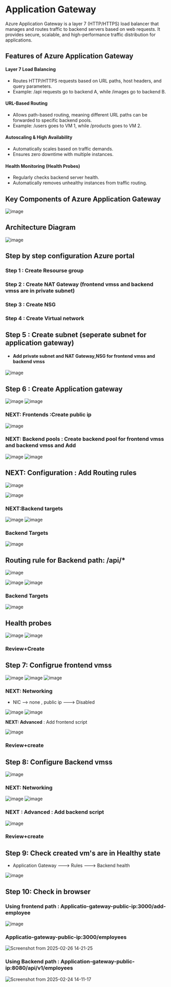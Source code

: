# Application Gateway

Azure Application Gateway is a layer 7 (HTTP/HTTPS) load balancer that manages and routes traffic to backend servers based on web requests. It provides secure, scalable, and high-performance traffic distribution for applications.

## Features of Azure Application Gateway

#### Layer 7 Load Balancing

   - Routes HTTP/HTTPS requests based on URL paths, host headers, and query parameters.
   - Example: /api requests go to backend A, while /images go to backend B.

#### URL-Based Routing

   - Allows path-based routing, meaning different URL paths can be forwarded to specific backend pools.
   - Example: /users goes to VM 1, while /products goes to VM 2.

#### Autoscaling & High Availability

   - Automatically scales based on traffic demands.
   - Ensures zero downtime with multiple instances.

#### Health Monitoring (Health Probes)

   - Regularly checks backend server health.
   - Automatically removes unhealthy instances from traffic routing.

## Key Components of Azure Application Gateway

![image](https://github.com/user-attachments/assets/3b171a8b-6604-4408-a8be-cb5c5724afa2)

## Architecture Diagram

![image](https://github.com/user-attachments/assets/b03fc27a-f304-411a-a54c-49714d7e518d)


## Step by step configuration Azure portal

### Step 1 : Create Resourse group

### Step 2 : Create NAT Gateway (frontend vmss and backend vmss are in private subnet)

### Step 3 : Create NSG 

### Step 4 : Create Virtual network

## Step 5 : Create subnet (seperate subnet for application gateway)

- #### Add private subnet and NAT Gateway,NSG for  frontend vmss and backend vmss
   
![image](https://github.com/user-attachments/assets/3a7de545-f9c8-4e13-a3ff-1ba7a8948732)

## Step 6 : Create Application gateway

![image](https://github.com/user-attachments/assets/45548ca2-5f08-464b-88ed-450c22ebe153)
![image](https://github.com/user-attachments/assets/05c07db3-72e5-4b54-850b-7aa688b4f77d)

### **NEXT: Frontends** :Create public ip

![image](https://github.com/user-attachments/assets/4f2fdc42-1306-4471-80ed-3172742c00f0)

### **NEXT: Backend pools** : Create backend pool for frontend vmss and backend vmss and **Add**

![image](https://github.com/user-attachments/assets/db00485e-5fd7-4873-a1e4-b3cedd5a5a39)
![image](https://github.com/user-attachments/assets/5a219237-ae6e-42c6-b64b-4f20bbab4034)

## **NEXT: Configuration** : Add Routing rules

![image](https://github.com/user-attachments/assets/ca6386de-a785-4121-9cf2-e78caff77cb3)

![image](https://github.com/user-attachments/assets/f70e04bf-3ecf-4987-9683-1e42a5b2800e) 

### NEXT:Backend targets

![image](https://github.com/user-attachments/assets/0758d724-14e3-4b31-82ae-a7636633eb08)
![image](https://github.com/user-attachments/assets/82c91a8c-613b-43c6-9b62-08dac65a07b6)

### **Backend Targets**

![image](https://github.com/user-attachments/assets/705e98a4-71f4-4e38-a3e2-4932efeed42a)

## Routing rule for Backend path: /api/*

![image](https://github.com/user-attachments/assets/4b58d8f9-0dc8-4f87-bdbd-d513c8f8ff64)

![image](https://github.com/user-attachments/assets/e3cde5e1-d10f-4155-98cc-30ee6ddeaa50)
![image](https://github.com/user-attachments/assets/d6b3e76e-962a-491f-9919-9372daf9952d)

### Backend Targets

![image](https://github.com/user-attachments/assets/2a9b0926-f9d0-4b3f-9bfb-f56ea1a995f8)

## Health probes

![image](https://github.com/user-attachments/assets/28efa8c0-a32f-48ea-93a5-887dd2d1ad88)
![image](https://github.com/user-attachments/assets/51600c73-21d6-45b7-af17-1fcfaa236637)

### Review+Create

## Step 7: Configrue frontend vmss

![image](https://github.com/user-attachments/assets/7ed390b9-14ca-4fd5-9ef4-df2c87afc997)
![image](https://github.com/user-attachments/assets/3bcca5d1-531f-4a2b-a512-c527bf161441)
![image](https://github.com/user-attachments/assets/ddde99b4-a318-4abe-a107-f3c9840a9342)

### NEXT: Networking

- NIC --> none  , public ip ---> Disabled
  
![image](https://github.com/user-attachments/assets/9d75594d-0f17-4076-a641-542d9f1fcb00)
![image](https://github.com/user-attachments/assets/b657ee23-16eb-42e1-845d-7e4370ff4f4c)

**NEXT: Advanced**  : Add frontend script 


![image](https://github.com/user-attachments/assets/f7fe3c85-5386-4646-8bba-a13c28ebc841)

### Review+create

## Step 8: Configure Backend vmss

![image](https://github.com/user-attachments/assets/3dd9e4b1-219e-4b2e-9077-da1e08e4adaa)

### NEXT: Networking

![image](https://github.com/user-attachments/assets/f0e8387f-bbd1-40fd-85f7-1db7872a0dc2)
![image](https://github.com/user-attachments/assets/c3c73e76-f167-4a4d-ae09-675faa6a1c23)

### **NEXT : Advanced** : Add backend script

![image](https://github.com/user-attachments/assets/0f612c59-53a7-4397-8f4a-d899605c6ffd)

### Review+create

## Step 9: Check created vm's are in Healthy state

- Application Gateway ---> Rules ---> Backend health

![image](https://github.com/user-attachments/assets/437bbfc7-cf26-4a9b-9cb2-60e957a492d2)

## Step 10: Check in browser 

### Using frontend path : Applicatio-gateway-public-ip:3000/add-employee

![image](https://github.com/user-attachments/assets/46537475-8ff1-4f38-a165-f9cbf5b5392e)

###  Applicatio-gateway-public-ip:3000/employees

![Screenshot from 2025-02-26 14-21-25](https://github.com/user-attachments/assets/64099329-4ca7-422b-8267-936a97cf67cf)

### Using Backend path : Application-gateway-public-ip:8080/api/v1/employees

![Screenshot from 2025-02-24 14-11-17](https://github.com/user-attachments/assets/34276923-e3cf-48b3-a536-da1f83b6c4d1)


